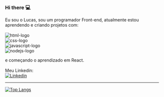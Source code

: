 ### Hi there :computer:

Eu sou o Lucas, sou um programador Front-end, atualmente estou aprendendo e criando projetos com:
<br>
<br>
    <img src="https://img.shields.io/badge/HTML5-E34F26?style=for-the-badge&logo=html5&logoColor=white" alt="html-logo" />
    <br>
    <img src="https://img.shields.io/badge/CSS3-1572B6?style=for-the-badge&logo=css3&logoColor=white" alt="css-logo" />
    <br>
    <img src="https://img.shields.io/badge/JavaScript-F7DF1E?style=for-the-badge&logo=javascript&logoColor=black" alt="javascript-logo" />
    <br>
    <img src="https://img.shields.io/badge/Node.js-43853D?style=for-the-badge&logo=node.js&logoColor=white" alt="nodejs-logo" />
    <br>
    
e começando o aprendizado em React.
<br>
<br>
Meu Linkedin:
<br>
<a href="https://www.linkedin.com/in/lucasseccatto/" target="_blank" >
<img src="https://img.shields.io/badge/LinkedIn-0077B5?style=for-the-badge&logo=linkedin&logoColor=white" alt="Linkedin"><a>
 
 <hr>
 
[![Top Langs](https://github-readme-stats.vercel.app/api/top-langs/?username=lucasseccatto&layout=donut)](https://github.com/anuraghazra/github-readme-stats)
